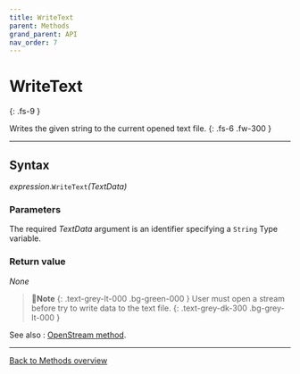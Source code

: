 ```yaml
---
title: WriteText
parent: Methods
grand_parent: API
nav_order: 7
---
```


# WriteText
{: .fs-9 }

Writes the given string to the current opened text file.
{: .fs-6 .fw-300 }

---

## Syntax

*expression*.`WriteText`*(TextData)*

### Parameters

The required *TextData* argument is an identifier specifying a `String` Type variable.

### Return value

_None_

>📝**Note**
>{: .text-grey-lt-000 .bg-green-000 }
>User must open a stream before try to write data to the text file.
{: .text-grey-dk-300 .bg-grey-lt-000 }

See also
: [OpenStream method](https://ecp-solutions.github.io/ECPTextStream/api/methods/openstream.html).

---

[Back to Methods overview](https://ecp-solutions.github.io/ECPTextStream/api/methods/)
